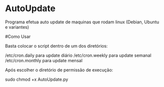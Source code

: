 # AutoUpdate

Programa efetua auto update de maquinas que rodam linux (Debian, Ubuntu e variantes)

#Como Usar

Basta colocar o script dentro de um dos diretórios:

/etc/cron.daily para update diário
/etc/cron.weekly para update semanal
/etc/cron.monthly para update mensal

Após escolher o diretório de permissão de execução:

sudo chmod +x AutoUpdate.py
